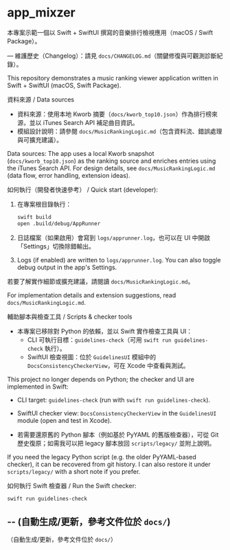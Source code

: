 
# app_mixzer

本專案示範一個以 Swift + SwiftUI 撰寫的音樂排行檢視應用（macOS / Swift Package）。

— 維護歷史（Changelog）：請見 `docs/CHANGELOG.md`（關鍵修復與可觀測診斷紀錄）。

This repository demonstrates a music ranking viewer application written in Swift + SwiftUI (macOS, Swift Package).

資料來源 / Data sources

- 資料來源：使用本地 Kworb 摘要（`docs/kworb_top10.json`）作為排行榜來源，並以 iTunes Search API 補足曲目資訊。
- 模組設計說明：請參閱 `docs/MusicRankingLogic.md`（包含資料流、錯誤處理與可擴充建議）。

Data sources: The app uses a local Kworb snapshot (`docs/kworb_top10.json`) as the ranking source and enriches entries using the iTunes Search API. For design details, see `docs/MusicRankingLogic.md` (data flow, error handling, extension ideas).

如何執行（開發者快速參考） / Quick start (developer):

1. 在專案根目錄執行：

   ```bash
   swift build
   open .build/debug/AppRunner
   ```

2. 日誌檔案（如果啟用）會寫到 `logs/apprunner.log`，也可以在 UI 中開啟「Settings」切換除錯輸出。

2. Logs (if enabled) are written to `logs/apprunner.log`. You can also toggle debug output in the app's Settings.

若要了解實作細節或擴充建議，請閱讀 `docs/MusicRankingLogic.md`。

For implementation details and extension suggestions, read `docs/MusicRankingLogic.md`.

輔助腳本與檢查工具 / Scripts & checker tools

- 本專案已移除對 Python 的依賴，並以 Swift 實作檢查工具與 UI：
  - CLI 可執行目標：`guidelines-check`（可用 `swift run guidelines-check` 執行）。
  - SwiftUI 檢查視圖：位於 `GuidelinesUI` 模組中的 `DocsConsistencyCheckerView`，可在 Xcode 中查看與測試。

This project no longer depends on Python; the checker and UI are implemented in Swift:
  - CLI target: `guidelines-check` (run with `swift run guidelines-check`).
  - SwiftUI checker view: `DocsConsistencyCheckerView` in the `GuidelinesUI` module (open and test in Xcode).

- 若需要還原舊的 Python 腳本（例如基於 PyYAML 的舊版檢查器），可從 Git 歷史復原；如需我可以把 legacy 腳本放回 `scripts/legacy/` 並附上說明。

If you need the legacy Python script (e.g. the older PyYAML-based checker), it can be recovered from git history. I can also restore it under `scripts/legacy/` with a short note if you prefer.

如何執行 Swift 檢查器 / Run the Swift checker:

```bash
swift run guidelines-check
```

--
(自動生成/更新，參考文件位於 `docs/`)
--
（自動生成/更新，參考文件位於 `docs/`）
